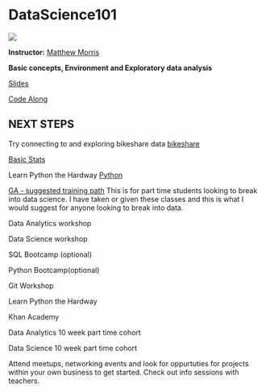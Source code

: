# DataScience101

![](https://ga-core.s3.amazonaws.com/production/uploads/program/default_image/1560/thumb_data_science.jpg)


<b/>Instructor:</b> <a href="https://www.linkedin.com/in/matthew-morris-4a58b72b/">Matthew Morris</a>

<!-- **Note:** Prior to the first day of class complete the 10-15 hours of pre-work in order to be properly prepared for class [(prework)](https://gist.github.com/kevinmcalear/9e5625d5eac58fe35de8#account) -->

**Basic concepts, Environment and Exploratory data analysis**

[Slides](https://github.com/Morrisdata/DataScience101/blob/master/gitPYTHON%20SETUP.pdf) 

[Code Along](https://github.com/Morrisdata/DataScience101/blob/master/DS_intro.ipynb)

## NEXT STEPS
Try connecting to and exploring bikeshare data
[bikeshare](https://github.com/Morrisdata/DataScience101/blob/master/bikeshare.csv)

[Basic Stats](https://www.khanacademy.org/math/statistics-probability)

Learn Python the Hardway
[Python](https://learnpythonthehardway.org/book/)

[GA - suggested training path](https://generalassemb.ly/education/ga-seattle-homecoming/seattle)
This is for part time students looking to break into data science. I have taken or given these classes and this is what I would suggest for anyone looking to break into data. 

Data Analytics workshop 

Data Science workshop

SQL Bootcamp (optional)

Python Bootcamp(optional)

Git Workshop

Learn Python the Hardway

Khan Academy

Data Analytics 10 week part time cohort

Data Science 10 week part time cohort


Attend meetups, networking events and look for oppurtuties for projects within your own business to get started. 
Check out info sessions with teachers. 
